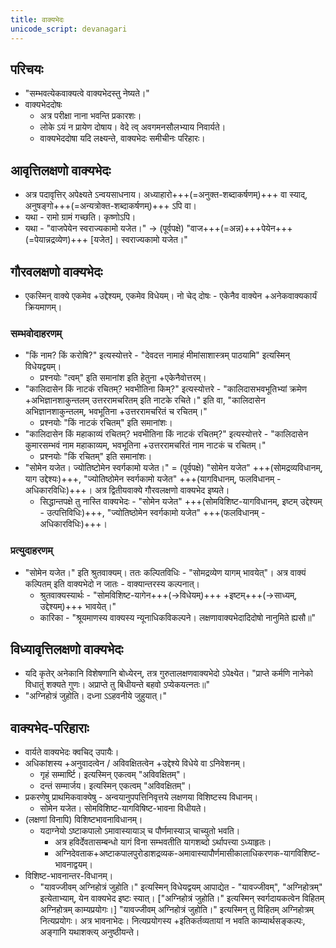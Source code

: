 ```yaml
---
title: वाक्यभेदः
unicode_script: devanagari
---
```


## परिचयः
- "सम्भवत्येकवाक्यत्वे वाक्यभेदस्तु नेष्यते।"
- वाक्यभेददोषः
    - अत्र परीक्षा नाना भवन्ति प्रकारशः।
    - लोके ऽयं न प्रायेण दोषाय। वेदे त्व् अवगमनसौलभ्याय निवार्यते।
    - वाक्यभेददोषा यदि लक्ष्यन्ते, वाक्यभेदः समीचीनः परिहारः।

## आवृत्तिलक्षणो वाक्यभेदः
- अत्र पदावृत्तिर् अपेक्ष्यते ऽन्वयसाधनाय। अध्याहारो+++(=अनुक्त-शब्दाकर्षणम्)+++ वा स्याद्, अनुषङ्गो+++(=अन्यत्रोक्त-शब्दाकर्षणम्)+++ ऽपि वा।
- यथा - रामो ग्रामं गच्छति। कृष्णोऽपि।
- यथा - "वाजपेयेन स्वराज्यकामो यजेत।" -> (पूर्वपक्षे) "वाज+++(=अन्न)+++पेयेन+++(=पेयान्नद्रव्येण)+++ [यजेत]। स्वराज्यकामो यजेत।"

## गौरवलक्षणो वाक्यभेदः
- एकस्मिन् वाक्ये एकमेव +उद्देश्यम्, एकमेव विधेयम्। नो चेद् दोषः - एकेनैव वाक्येन +अनेकवाक्यकार्यं क्रियमाणम्। 

### सम्भवोदाहरणम् 
- "किं नाम? किं करोषि?" इत्यस्योत्तरे - "देवदत्त नामाहं मीमांसाशास्त्रम् पाठयामि" इत्यस्मिन् विधेयद्वयम्।
  - प्रश्नयोः "त्वम्" इति समानांश इति हेतुना +एकेनैवोत्तरम्।
- "कालिदासेन किं नाटकं रचितम्? भवभीतिना किम्?" इत्यस्योत्तरे - "कालिदासभवभूतिभ्यां क्रमेण +अभिज्ञानशाकुन्तलम् उत्तररामचरितम् इति नाटके रचिते।" इति वा, "कालिदासेन अभिज्ञानशाकुन्तलम्, भवभूतिना +उत्तररामचरितं च रचितम्।" 
  - प्रश्नयोः "किं नाटकं रचितम्" इति समानांशः।
- "कालिदासेन किं महाकाव्यं रचितम्? भवभीतिना किं नाटकं रचितम्?" इत्यस्योत्तरे - "कालिदासेन कुमारसम्भवं नाम महाकाव्यम्, भवभूतिना +उत्तररामचरितं नाम नाटकं च रचितम्।" 
  - प्रश्नयोः "किं रचितम्" इति समानांशः।
- "सोमेन यजेत। ज्योतिष्टोमेन स्वर्गकामो यजेत।" = (पूर्वपक्षे) "सोमेन यजेत" +++(सोमद्रव्यविधानम्, याग उद्देश्यः)+++, "ज्योतिष्ठोमेन स्वर्गकामो यजेत" +++(यागविधानम्, फलविधानम् - अधिकारविधिः)+++। अत्र द्वितीयवाक्ये गौरवलक्षणो वाक्यभेद इष्यते। 
  - सिद्धान्तपक्षे तु नास्ति वाक्यभेदः - "सोमेन यजेत" +++(सोमविशिष्ट-यागविधानम्, इष्टम् उद्देश्यम् - उत्पत्तिविधिः)+++, "ज्योतिष्ठोमेन स्वर्गकामो यजेत" +++(फलविधानम् - अधिकारविधिः)+++।

### प्रत्युदाहरणम्
- "सोमेन यजेत।" इति श्रुतवाक्यम्। ततः कल्पितविधिः - "सोमद्रव्येण यागम् भावयेत्"। अत्र वाक्यं कल्पितम् इति वाक्यभेदो न जातः - वाक्यान्तरस्य कल्पनात्।
  - श्रुतवाक्यस्यार्थः - "सोमविशिष्ट-यागेन+++(→विधेयम्)+++ +इष्टम्+++(→साध्यम्, उद्देश्यम्)+++ भावयेत्।"
  - कारिका - "श्रूयमाणस्य वाक्यस्य न्यूनाधिकविकल्पने। लक्षणावाक्यभेदादिदोषो नानुमिते ह्यसौ॥"

## विध्यावृत्तिलक्षणो वाक्यभेदः
- यदि कृतेर् अनेकानि विशेषणानि बोध्येरन्, तत्र गुरुतालक्षणवाक्यभेदो ऽपेक्ष्येत। "प्राप्ते कर्मणि नानेको विधातुं शक्यते गुणः। अप्राप्ते तु बिधीयन्ते बहवो ऽप्येकयत्नतः॥"
- "अग्निहोत्रं जुहोति। दध्ना ऽऽहवनीये जुहुयात्।"

## वाक्यभेद-परिहाराः
- वार्यते वाक्यभेदः क्वचिद् उपायैः।
- अधिकांशस्य +अनुवादत्वेन / अविवक्षितत्वेन +उद्देश्ये विधेये वा ऽनिवेशनम्।
  - गृहं सम्मार्ष्टि। इत्यस्मिन् एकत्वम् "अविवक्षितम्"। 
  - दन्तं सम्मार्जय। इत्यस्मिन् एकत्वम् "अविवक्षितम्"।
- प्रकरणेषु प्राथमिकवाक्येषु - अन्वयानुपपत्तिनिवृत्तये लक्षणया विशिष्टस्य विधानम्।
  - सोमेन यजेत। सोमविशिष्ट-यागविषिष्ट-भावना विधीयते। 
- (लक्षणां विनापि) विशिष्टभावनाविधानम्।
  - यदाग्नेयो ऽष्टाकपालो ऽमावास्यायाञ् च पौर्णमास्याञ् चाच्युतो भवति।
    - अत्र हविर्देवतासम्बन्धो यागं विना सम्भवतीति यागशब्दो ऽर्थापत्त्या ऽध्याहृतः।
    - अग्निदेवताक+अष्टाकपालपुरोडाशद्रव्यक-अमावास्यापौर्णमासीकालाधिकरणक-यागविशिष्ट-भावनाद्वयम्।
- विशिष्ट-भावनान्तर-विधानम्।
  - "यावज्जीवम् अग्निहोत्रं जुहोति।" इत्यस्मिन् विधेयद्वयम् आपाद्येत - "यावज्जीवम्", "अग्निहोत्रम्" इत्येताभ्याम्, येन वाक्यभेद इष्टः स्यात्। ["अग्निहोत्रं जुहोति।" इत्यस्मिन् स्वर्गदायकत्वेन विहितम् अग्निहोत्रम् काम्यप्रयोगः।] "यावज्जीवम् अग्निहोत्रं जुहोति।" इत्यस्मिन् तु विहितम् अग्निहोत्रम् नित्यप्रयोगः। अत्र भावनाभेदः। नित्यप्रयोगस्य +इतिकर्तव्यतायां न भवति काम्यार्थसङ्कल्पः, अङ्गानि यथाशक्त्य् अनुष्ठीयन्ते।